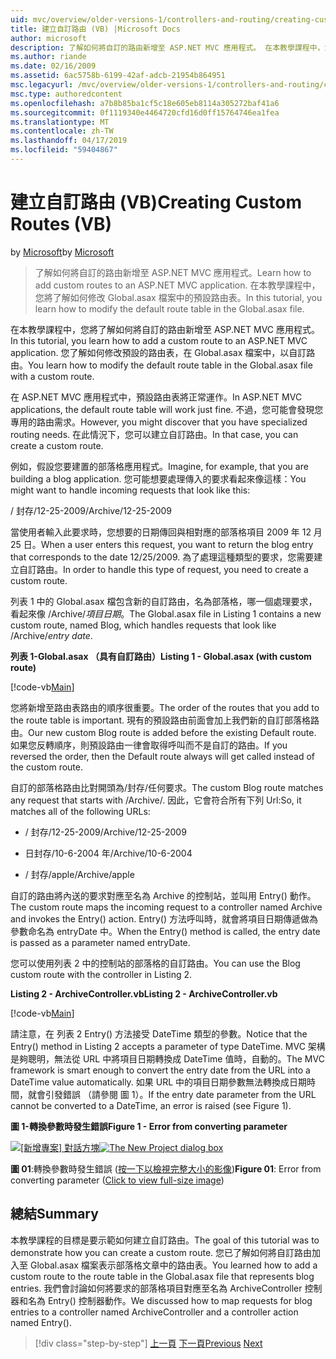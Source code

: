 ```yaml
---
uid: mvc/overview/older-versions-1/controllers-and-routing/creating-custom-routes-vb
title: 建立自訂路由 (VB) |Microsoft Docs
author: microsoft
description: 了解如何將自訂的路由新增至 ASP.NET MVC 應用程式。 在本教學課程中，您將了解如何修改 Global.asax 檔案中的預設路由表。
ms.author: riande
ms.date: 02/16/2009
ms.assetid: 6ac5758b-6199-42af-adcb-21954b864951
msc.legacyurl: /mvc/overview/older-versions-1/controllers-and-routing/creating-custom-routes-vb
msc.type: authoredcontent
ms.openlocfilehash: a7b8b85ba1cf5c18e605eb8114a305272baf41a6
ms.sourcegitcommit: 0f1119340e4464720cfd16d0ff15764746ea1fea
ms.translationtype: MT
ms.contentlocale: zh-TW
ms.lasthandoff: 04/17/2019
ms.locfileid: "59404867"
---
```

# <a name="creating-custom-routes-vb"></a><span data-ttu-id="0ed63-104">建立自訂路由 (VB)</span><span class="sxs-lookup"><span data-stu-id="0ed63-104">Creating Custom Routes (VB)</span></span>

<span data-ttu-id="0ed63-105">by [Microsoft](https://github.com/microsoft)</span><span class="sxs-lookup"><span data-stu-id="0ed63-105">by [Microsoft](https://github.com/microsoft)</span></span>

> <span data-ttu-id="0ed63-106">了解如何將自訂的路由新增至 ASP.NET MVC 應用程式。</span><span class="sxs-lookup"><span data-stu-id="0ed63-106">Learn how to add custom routes to an ASP.NET MVC application.</span></span> <span data-ttu-id="0ed63-107">在本教學課程中，您將了解如何修改 Global.asax 檔案中的預設路由表。</span><span class="sxs-lookup"><span data-stu-id="0ed63-107">In this tutorial, you learn how to modify the default route table in the Global.asax file.</span></span>


<span data-ttu-id="0ed63-108">在本教學課程中，您將了解如何將自訂的路由新增至 ASP.NET MVC 應用程式。</span><span class="sxs-lookup"><span data-stu-id="0ed63-108">In this tutorial, you learn how to add a custom route to an ASP.NET MVC application.</span></span> <span data-ttu-id="0ed63-109">您了解如何修改預設的路由表，在 Global.asax 檔案中，以自訂路由。</span><span class="sxs-lookup"><span data-stu-id="0ed63-109">You learn how to modify the default route table in the Global.asax file with a custom route.</span></span>

<span data-ttu-id="0ed63-110">在 ASP.NET MVC 應用程式中，預設路由表將正常運作。</span><span class="sxs-lookup"><span data-stu-id="0ed63-110">In ASP.NET MVC applications, the default route table will work just fine.</span></span> <span data-ttu-id="0ed63-111">不過，您可能會發現您專用的路由需求。</span><span class="sxs-lookup"><span data-stu-id="0ed63-111">However, you might discover that you have specialized routing needs.</span></span> <span data-ttu-id="0ed63-112">在此情況下，您可以建立自訂路由。</span><span class="sxs-lookup"><span data-stu-id="0ed63-112">In that case, you can create a custom route.</span></span>

<span data-ttu-id="0ed63-113">例如，假設您要建置的部落格應用程式。</span><span class="sxs-lookup"><span data-stu-id="0ed63-113">Imagine, for example, that you are building a blog application.</span></span> <span data-ttu-id="0ed63-114">您可能想要處理傳入的要求看起來像這樣：</span><span class="sxs-lookup"><span data-stu-id="0ed63-114">You might want to handle incoming requests that look like this:</span></span>

<span data-ttu-id="0ed63-115">/ 封存/12-25-2009</span><span class="sxs-lookup"><span data-stu-id="0ed63-115">/Archive/12-25-2009</span></span>

<span data-ttu-id="0ed63-116">當使用者輸入此要求時，您想要的日期傳回與相對應的部落格項目 2009 年 12 月 25 日。</span><span class="sxs-lookup"><span data-stu-id="0ed63-116">When a user enters this request, you want to return the blog entry that corresponds to the date 12/25/2009.</span></span> <span data-ttu-id="0ed63-117">為了處理這種類型的要求，您需要建立自訂路由。</span><span class="sxs-lookup"><span data-stu-id="0ed63-117">In order to handle this type of request, you need to create a custom route.</span></span>

<span data-ttu-id="0ed63-118">列表 1 中的 Global.asax 檔包含新的自訂路由，名為部落格，哪一個處理要求，看起來像 /Archive/*項目日期*。</span><span class="sxs-lookup"><span data-stu-id="0ed63-118">The Global.asax file in Listing 1 contains a new custom route, named Blog, which handles requests that look like /Archive/*entry date*.</span></span>

<span data-ttu-id="0ed63-119">**列表 1-Global.asax （具有自訂路由）**</span><span class="sxs-lookup"><span data-stu-id="0ed63-119">**Listing 1 - Global.asax (with custom route)**</span></span>

[!code-vb[Main](creating-custom-routes-vb/samples/sample1.vb)]

<span data-ttu-id="0ed63-120">您將新增至路由表路由的順序很重要。</span><span class="sxs-lookup"><span data-stu-id="0ed63-120">The order of the routes that you add to the route table is important.</span></span> <span data-ttu-id="0ed63-121">現有的預設路由前面會加上我們新的自訂部落格路由。</span><span class="sxs-lookup"><span data-stu-id="0ed63-121">Our new custom Blog route is added before the existing Default route.</span></span> <span data-ttu-id="0ed63-122">如果您反轉順序，則預設路由一律會取得呼叫而不是自訂的路由。</span><span class="sxs-lookup"><span data-stu-id="0ed63-122">If you reversed the order, then the Default route always will get called instead of the custom route.</span></span>

<span data-ttu-id="0ed63-123">自訂的部落格路由比對開頭為/封存/任何要求。</span><span class="sxs-lookup"><span data-stu-id="0ed63-123">The custom Blog route matches any request that starts with /Archive/.</span></span> <span data-ttu-id="0ed63-124">因此，它會符合所有下列 Url:</span><span class="sxs-lookup"><span data-stu-id="0ed63-124">So, it matches all of the following URLs:</span></span>

- <span data-ttu-id="0ed63-125">/ 封存/12-25-2009</span><span class="sxs-lookup"><span data-stu-id="0ed63-125">/Archive/12-25-2009</span></span>

- <span data-ttu-id="0ed63-126">日封存/10-6-2004 年</span><span class="sxs-lookup"><span data-stu-id="0ed63-126">/Archive/10-6-2004</span></span>

- <span data-ttu-id="0ed63-127">/ 封存/apple</span><span class="sxs-lookup"><span data-stu-id="0ed63-127">/Archive/apple</span></span>

<span data-ttu-id="0ed63-128">自訂的路由將內送的要求對應至名為 Archive 的控制站，並叫用 Entry() 動作。</span><span class="sxs-lookup"><span data-stu-id="0ed63-128">The custom route maps the incoming request to a controller named Archive and invokes the Entry() action.</span></span> <span data-ttu-id="0ed63-129">Entry() 方法呼叫時，就會將項目日期傳遞做為參數命名為 entryDate 中。</span><span class="sxs-lookup"><span data-stu-id="0ed63-129">When the Entry() method is called, the entry date is passed as a parameter named entryDate.</span></span>

<span data-ttu-id="0ed63-130">您可以使用列表 2 中的控制站的部落格的自訂路由。</span><span class="sxs-lookup"><span data-stu-id="0ed63-130">You can use the Blog custom route with the controller in Listing 2.</span></span>

<span data-ttu-id="0ed63-131">**Listing 2 - ArchiveController.vb**</span><span class="sxs-lookup"><span data-stu-id="0ed63-131">**Listing 2 - ArchiveController.vb**</span></span>

[!code-vb[Main](creating-custom-routes-vb/samples/sample2.vb)]

<span data-ttu-id="0ed63-132">請注意，在 列表 2 Entry() 方法接受 DateTime 類型的參數。</span><span class="sxs-lookup"><span data-stu-id="0ed63-132">Notice that the Entry() method in Listing 2 accepts a parameter of type DateTime.</span></span> <span data-ttu-id="0ed63-133">MVC 架構是夠聰明，無法從 URL 中將項目日期轉換成 DateTime 值時，自動的。</span><span class="sxs-lookup"><span data-stu-id="0ed63-133">The MVC framework is smart enough to convert the entry date from the URL into a DateTime value automatically.</span></span> <span data-ttu-id="0ed63-134">如果 URL 中的項目日期參數無法轉換成日期時間，就會引發錯誤 （請參閱 圖 1）。</span><span class="sxs-lookup"><span data-stu-id="0ed63-134">If the entry date parameter from the URL cannot be converted to a DateTime, an error is raised (see Figure 1).</span></span>

<span data-ttu-id="0ed63-135">**圖 1-轉換參數時發生錯誤**</span><span class="sxs-lookup"><span data-stu-id="0ed63-135">**Figure 1 - Error from converting parameter**</span></span>


<span data-ttu-id="0ed63-136">[![[新增專案] 對話方塊](creating-custom-routes-vb/_static/image1.jpg)](creating-custom-routes-vb/_static/image1.png)</span><span class="sxs-lookup"><span data-stu-id="0ed63-136">[![The New Project dialog box](creating-custom-routes-vb/_static/image1.jpg)](creating-custom-routes-vb/_static/image1.png)</span></span>

<span data-ttu-id="0ed63-137">**圖 01**:轉換參數時發生錯誤 ([按一下以檢視完整大小的影像](creating-custom-routes-vb/_static/image2.png))</span><span class="sxs-lookup"><span data-stu-id="0ed63-137">**Figure 01**: Error from converting parameter ([Click to view full-size image](creating-custom-routes-vb/_static/image2.png))</span></span>


## <a name="summary"></a><span data-ttu-id="0ed63-138">總結</span><span class="sxs-lookup"><span data-stu-id="0ed63-138">Summary</span></span>

<span data-ttu-id="0ed63-139">本教學課程的目標是要示範如何建立自訂路由。</span><span class="sxs-lookup"><span data-stu-id="0ed63-139">The goal of this tutorial was to demonstrate how you can create a custom route.</span></span> <span data-ttu-id="0ed63-140">您已了解如何將自訂路由加入至 Global.asax 檔案表示部落格文章中的路由表。</span><span class="sxs-lookup"><span data-stu-id="0ed63-140">You learned how to add a custom route to the route table in the Global.asax file that represents blog entries.</span></span> <span data-ttu-id="0ed63-141">我們會討論如何將要求的部落格項目對應至名為 ArchiveController 控制器和名為 Entry() 控制器動作。</span><span class="sxs-lookup"><span data-stu-id="0ed63-141">We discussed how to map requests for blog entries to a controller named ArchiveController and a controller action named Entry().</span></span>

> [!div class="step-by-step"]
> <span data-ttu-id="0ed63-142">[上一頁](asp-net-mvc-controller-overview-vb.md)
> [下一頁](creating-a-route-constraint-vb.md)</span><span class="sxs-lookup"><span data-stu-id="0ed63-142">[Previous](asp-net-mvc-controller-overview-vb.md)
[Next](creating-a-route-constraint-vb.md)</span></span>
